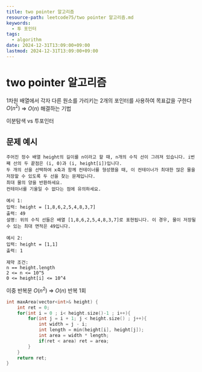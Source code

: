 ```yaml
---
title: two pointer 알고리즘
resource-path: leetcode75/two pointer 알고리즘.md
keywords:
  - 투 포인터
tags:
  - algorithm
date: 2024-12-31T13:09:00+09:00
lastmod: 2024-12-31T13:09:00+09:00
---
```

# two pointer 알고리즘
1차원 배열에서 각자 다른 원소를 가리키는 2개의 포인터를 사용하여 목표값을 구한다
$O(n^2)$ => $O(n)$ 해결하는 기법

이분탐색 vs 투포인터




## 문제 예시
```
주어진 정수 배열 height의 길이를 n이라고 할 때, n개의 수직 선이 그려져 있습니다. i번째 선의 두 끝점은 (i, 0)과 (i, height[i])입니다.
두 개의 선을 선택하여 x축과 함께 컨테이너를 형성했을 때, 이 컨테이너가 최대한 많은 물을 저장할 수 있도록 두 선을 찾는 문제입니다.
최대 물의 양을 반환하세요.
컨테이너를 기울일 수 없다는 점에 유의하세요.

예시 1:
입력: height = [1,8,6,2,5,4,8,3,7]
출력: 49
설명: 위의 수직 선들은 배열 [1,8,6,2,5,4,8,3,7]로 표현됩니다. 이 경우, 물이 저장될 수 있는 최대 면적은 49입니다.

예시 2:
입력: height = [1,1]
출력: 1

제약 조건:
n == height.length
2 <= n <= 10^5
0 <= height[i] <= 10^4
```

이중 반복문 $O(n^2)$ => $O(n)$ 반복 1회
```cpp
int maxArea(vector<int>& height) {
    int ret = 0;
    for(int i = 0 ; i< height.size()-1 ; i++){
        for(int j = i + 1; j < height.size() ; j++){
            int width = j - i;
            int length = min(height[i], height[j]);
            int area = width * length;
            if(ret < area) ret = area;
        }
    }
	return ret;
}
```